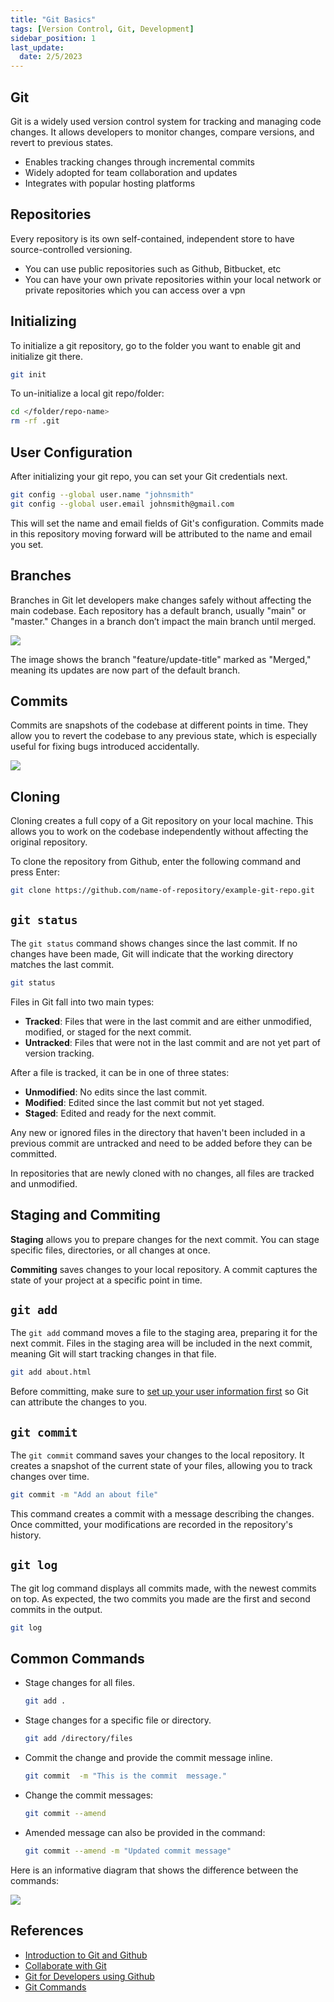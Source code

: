 ```yaml
---
title: "Git Basics"
tags: [Version Control, Git, Development]
sidebar_position: 1
last_update:
  date: 2/5/2023
---
```


## Git

Git is a widely used version control system for tracking and managing code changes. It allows developers to monitor changes, compare versions, and revert to previous states.

- Enables tracking changes through incremental commits
- Widely adopted for team collaboration and updates
- Integrates with popular hosting platforms 

## Repositories

Every repository is its own self-contained, independent store to have source-controlled versioning.

- You can use public repositories such as Github, Bitbucket, etc
- You can have your own private repositories within your local network or private repositories which you can access over a vpn


## Initializing

To initialize a git repository, go to the folder you want to enable git
and initialize git there.

```bash
git init
```

To un-initialize a local git repo/folder:
```bash
cd </folder/repo-name>
rm -rf .git
```

## User Configuration 

After initializing your git repo, you can set your Git credentials next.

```bash
git config --global user.name "johnsmith"
git config --global user.email johnsmith@gmail.com
```

This will set the name and email fields of Git's configuration. Commits made in this repository moving forward will be attributed to the name and email you set.

## Branches

Branches in Git let developers make changes safely without affecting the main codebase. Each repository has a default branch, usually "main" or "master." Changes in a branch don’t impact the main branch until merged.


<div class='img-center'>

![](/img/docs/001-gitbranches.png)  

</div>

The image shows the branch "feature/update-title" marked as "Merged," meaning its updates are now part of the default branch.

## Commits

Commits are snapshots of the codebase at different points in time. They allow you to revert the codebase to any previous state, which is especially useful for fixing bugs introduced accidentally.

<div class='img-center'>

![](/img/docs/001-gitcommits.png)  

</div>


## Cloning

Cloning creates a full copy of a Git repository on your local machine. This allows you to work on the codebase independently without affecting the original repository.

To clone the repository from Github, enter the following command and press Enter:

```bash
git clone https://github.com/name-of-repository/example-git-repo.git 
```

## `git status`

The `git status` command shows changes since the last commit. If no changes have been made, Git will indicate that the working directory matches the last commit.

```bash
git status 
```

Files in Git fall into two main types:

- **Tracked**: Files that were in the last commit and are either unmodified, modified, or staged for the next commit.
- **Untracked**: Files that were not in the last commit and are not yet part of version tracking.

After a file is tracked, it can be in one of three states:

- **Unmodified**: No edits since the last commit.
- **Modified**: Edited since the last commit but not yet staged.
- **Staged**: Edited and ready for the next commit.

Any new or ignored files in the directory that haven't been included in a previous commit are untracked and need to be added before they can be committed.

In repositories that are newly cloned with no changes, all files are tracked and unmodified.



## Staging and Commiting  

**Staging** allows you to prepare changes for the next commit. You can stage specific files, directories, or all changes at once.

**Commiting** saves changes to your local repository. A commit captures the state of your project at a specific point in time.

## `git add`

The `git add` command moves a file to the staging area, preparing it for the next commit. Files in the staging area will be included in the next commit, meaning Git will start tracking changes in that file.

```bash
git add about.html
```

Before committing, make sure to [set up your user information first](#user-configuration) so Git can attribute the changes to you.


## `git commit`

The `git commit` command saves your changes to the local repository. It creates a snapshot of the current state of your files, allowing you to track changes over time.

```bash
git commit -m "Add an about file" 
```

This command creates a commit with a message describing the changes. Once committed, your modifications are recorded in the repository's history.


## `git log`

The git log command displays all commits made, with the newest commits on top. As expected, the two commits you made are the first and second commits in the output.


```bash
git log 
```


## Common Commands

- Stage changes for all files.

    ```bash
    git add .  
    ```

- Stage changes for a specific file or directory.

    ```bash
    git add /directory/files  
    ```

- Commit the change and provide the commit message inline.

    ```bash
    git commit  -m "This is the commit  message."
    ```

- Change the commit messages:

    ```bash
    git commit --amend
    ```

- Amended message can also be provided in the command:

    ```bash
    git commit --amend -m "Updated commit message"
    ```    

Here is an informative diagram that shows the difference between the commands:

<div style={{textAlign: 'center'}}>

![](/img/docs/git-push--and-pulll.png)

</div>





## References

- [Introduction to Git and Github](https://www.coursera.org/learn/introduction-git-github#syllabus)
- [Collaborate with Git](https://www.cbtnuggets.com/it-training/skills/collaborate-git)
- [Git for Developers using Github](https://www.coursera.org/projects/git-for-developers-using-github)
- [Git Commands](https://github.com/joseeden/Git-Commands)






